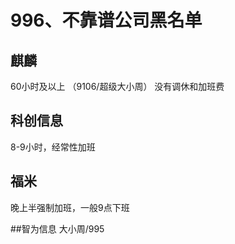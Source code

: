 # 996、不靠谱公司黑名单

## 麒麟
60小时及以上 （9106/超级大小周）
没有调休和加班费


## 科创信息
8-9小时，经常性加班


## 福米
晚上半强制加班，一般9点下班


##智为信息
大小周/995

